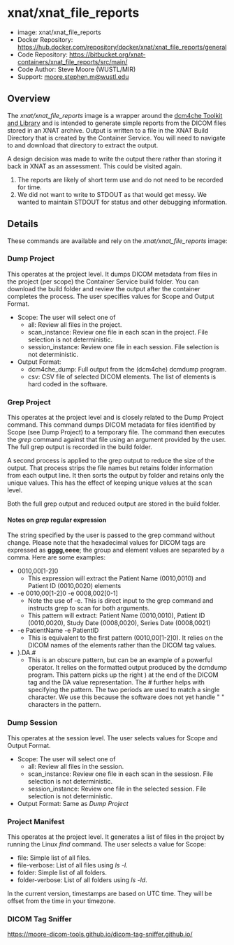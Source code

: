 # xnat/xnat_file_reports

- image: xnat/xnat_file_reports
- Docker Repository: https://hub.docker.com/repository/docker/xnat/xnat_file_reports/general
- Code Repository: https://bitbucket.org/xnat-containers/xnat_file_reports/src/main/
- Code Author: Steve Moore (WUSTL/MIR)
- Support: moore.stephen.m@wustl.edu


## Overview
The *xnat/xnat_file_reports* image is a wrapper around the
[dcm4che Toolkit and Library](https://web.dcm4che.org/dcm4che-library)
and is intended to generate simple reports from the DICOM files stored in an XNAT archive.
Output is written to a file in the XNAT Build Directory that is created by the Container Service.
You will need to navigate to and download that directory to extract the output.

A design decision was made to write the output there rather than storing it back in XNAT as an assessment.
This could be visited again.
1. The reports are likely of short term use and do not need to be recorded for time.
2. We did not want to write to STDOUT as that would get messy. We wanted to maintain STDOUT for status and other debugging information.

## Details

These commands are available and rely on the *xnat/xnat_file_reports* image:

### Dump Project
This operates at the project level.
It dumps DICOM metadata from files in the project (per scope) the Container Service build folder.
You can download the build folder and review the output after the container completes the process. 
The user specifies values for Scope and Output Format.

* Scope: The user will select one of
  * all: Review all files in the project.
  * scan_instance: Review one file in each scan in the project. File selection is not deterministic.
  * session_instance: Review one file in each session. File selection is not deterministic.
* Output Format:
  * dcm4che_dump: Full output from the (dcm4che) dcmdump program.
  * csv: CSV file of selected DICOM elements. The list of elements is hard coded in the software.

### Grep Project
This operates at the project level and is closely related to the Dump Project command.
This command dumps DICOM metadata for files identified by Scope (see Dump Project) to a temporary file.
The command then executes the *grep* command against that file using an argument provided by the user.
The full grep output is recorded in the build folder.

A second process is applied to the grep output to reduce the size of the output.
That process strips the file names but retains folder information from each output line.
It then sorts the output by folder and retains only the unique values.
This has the effect of keeping unique values at the scan level.

Both the full grep output and reduced output are stored in the build folder.

#### Notes on *grep* regular expression

The string specified by the user is passed to the grep command without change.
Please note that the hexadecimal values for DICOM tags are expressed as **gggg,eeee**; the group and element values are separated by a comma. Here are some examples:

 * 0010,00[1-2]0
   * This expression will extract the Patient Name (0010,0010) and Patient ID (0010,0020) elements
*  -e 0010,00[1-2]0 -e 0008,002[0-1]
   * Note the use of -e. This is direct input to the grep command and instructs grep to scan for both arguments.
   * This pattern will extract: Patient Name (0010,0010), Patient ID (0010,0020), Study Date (0008,0020), Series Date (0008,0021)
* -e PatientName -e PatientID
   * This is equivalent to the first pattern (0010,00[1-2]0). It relies on the DICOM names of the elements rather than the DICOM tag values.
* ).DA.#
   * This is an obscure pattern, but can be an example of a powerful operator. It relies on the formatted output produced by the dcmdump program. This pattern picks up the right ) at the end of the DICOM tag and the DA value representation. The # further helps with specifying the pattern. The two periods are used to match a single character. We use this because the software does not yet handle " " characters in the pattern.

### Dump Session
This operates at the session level. The user selects values for Scope and Output Format.

* Scope: The user will select one of
  * all: Review all files in the session.
  * scan_instance: Review one file in each scan in the sessiosn. File selection is not deterministic.
  * session_instance: Review one file in the selected session. File selection is not deterministic.
* Output Format: Same as *Dump Project*

### Project Manifest
This operates at the project level. It generates a list of files in the project by running the Linux *find* command. The user selects a value for Scope:

* file: Simple list of all files.
* file-verbose: List of all files using *ls -l*.
* folder: Simple list of all folders.
* folder-verbose: List of all folders using *ls -ld*.

In the current version, timestamps are based on UTC time. They will be offset from the time in your timezone.

### DICOM Tag Sniffer
https://moore-dicom-tools.github.io/dicom-tag-sniffer.github.io/